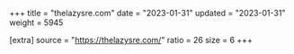+++
title = "thelazysre.com"
date = "2023-01-31"
updated = "2023-01-31"
weight = 5945

[extra]
source = "https://thelazysre.com/"
ratio = 26
size = 6
+++
